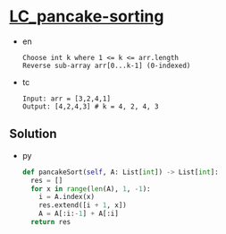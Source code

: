 # [LC_pancake-sorting](https://leetcode.com/problems/pancake-sorting)

* en

  ```en
  Choose int k where 1 <= k <= arr.length
  Reverse sub-array arr[0...k-1] (0-indexed)
  ```

* tc

  ```tc
  Input: arr = [3,2,4,1]
  Output: [4,2,4,3] # k = 4, 2, 4, 3
  ```

## Solution

* py

  ```py
  def pancakeSort(self, A: List[int]) -> List[int]:
    res = []
    for x in range(len(A), 1, -1):
      i = A.index(x)
      res.extend([i + 1, x])
      A = A[:i:-1] + A[:i]
    return res
  ```

